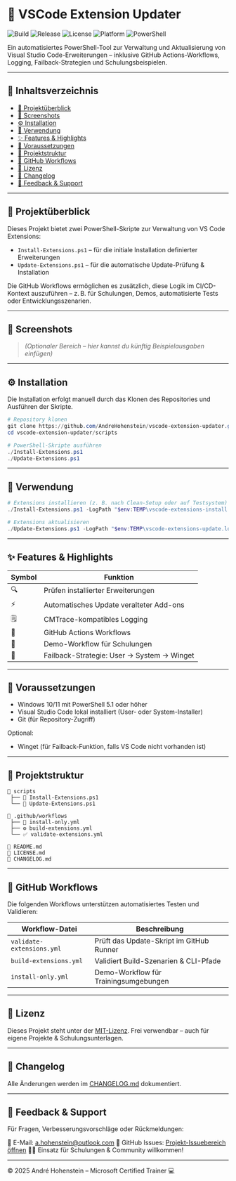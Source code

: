 # 🚀 VSCode Extension Updater

![Build](https://github.com/AndreHohenstein/vscode-extension-updater/actions/workflows/validate-extensions.yml/badge.svg)
![Release](https://img.shields.io/github/v/release/AndreHohenstein/vscode-extension-updater?label=Release)
![License](https://img.shields.io/github/license/AndreHohenstein/vscode-extension-updater)
![Platform](https://img.shields.io/badge/Platform-Windows-blue?logo=windows)
![PowerShell](https://img.shields.io/badge/PowerShell-5.1%20%7C%20Core-5391FE?logo=powershell)

Ein automatisiertes PowerShell-Tool zur Verwaltung und Aktualisierung von Visual Studio Code-Erweiterungen – inklusive GitHub Actions-Workflows, Logging, Failback-Strategien und Schulungsbeispielen.

---

## 📝 Inhaltsverzeichnis

* [🚀 Projektüberblick](#-projektüberblick)
* [📸 Screenshots](#-screenshots)
* [⚙️ Installation](#️-installation)
* [🚀 Verwendung](#-verwendung)
* [✨ Features & Highlights](#-features--highlights)
* [🧰 Voraussetzungen](#-voraussetzungen)
* [📁 Projektstruktur](#-projektstruktur)
* [🔄 GitHub Workflows](#-github-workflows)
* [📜 Lizenz](#-lizenz)
* [🧾 Changelog](#-changelog)
* [💬 Feedback & Support](#-feedback--support)

---

## 🚀 Projektüberblick

Dieses Projekt bietet zwei PowerShell-Skripte zur Verwaltung von VS Code Extensions:

* `Install-Extensions.ps1` – für die initiale Installation definierter Erweiterungen
* `Update-Extensions.ps1` – für die automatische Update-Prüfung & Installation

Die GitHub Workflows ermöglichen es zusätzlich, diese Logik im CI/CD-Kontext auszuführen – z. B. für Schulungen, Demos, automatisierte Tests oder Entwicklungsszenarien.

---

## 📸 Screenshots

> *(Optionaler Bereich – hier kannst du künftig Beispielausgaben einfügen)*

---

## ⚙️ Installation

Die Installation erfolgt manuell durch das Klonen des Repositories und Ausführen der Skripte.

```powershell
# Repository klonen
git clone https://github.com/AndreHohenstein/vscode-extension-updater.git
cd vscode-extension-updater/scripts

# PowerShell-Skripte ausführen
./Install-Extensions.ps1
./Update-Extensions.ps1
```

---

## 🚀 Verwendung

```powershell
# Extensions installieren (z. B. nach Clean-Setup oder auf Testsystem)
./Install-Extensions.ps1 -LogPath "$env:TEMP\vscode-extensions-install.log"

# Extensions aktualisieren
./Update-Extensions.ps1 -LogPath "$env:TEMP\vscode-extensions-update.log"
```

---

## ✨ Features & Highlights

| Symbol | Funktion                                   |
| ------ | ------------------------------------------ |
| 🔍     | Prüfen installierter Erweiterungen         |
| ⚡      | Automatisches Update veralteter Add-ons    |
| 🗒️    | CMTrace-kompatibles Logging                |
| 🤖     | GitHub Actions Workflows                   |
| 🧪     | Demo-Workflow für Schulungen               |
| 🧰     | Failback-Strategie: User → System → Winget |

---

## 🧰 Voraussetzungen

* Windows 10/11 mit PowerShell 5.1 oder höher
* Visual Studio Code lokal installiert (User- oder System-Installer)
* Git (für Repository-Zugriff)

Optional:

* Winget (für Failback-Funktion, falls VS Code nicht vorhanden ist)

---

## 📁 Projektstruktur

```
📁 scripts
 ├── 📜 Install-Extensions.ps1
 └── 📜 Update-Extensions.ps1

📁 .github/workflows
 ├── 🧪 install-only.yml
 ├── ⚙️ build-extensions.yml
 └── ✅ validate-extensions.yml

📜 README.md
📜 LICENSE.md
📜 CHANGELOG.md
```

---

## 🔄 GitHub Workflows

Die folgenden Workflows unterstützen automatisiertes Testen und Validieren:

| Workflow-Datei            | Beschreibung                             |
| ------------------------- | ---------------------------------------- |
| `validate-extensions.yml` | Prüft das Update-Skript im GitHub Runner |
| `build-extensions.yml`    | Validiert Build-Szenarien & CLI-Pfade    |
| `install-only.yml`        | Demo-Workflow für Trainingsumgebungen    |

---

## 📜 Lizenz

Dieses Projekt steht unter der [MIT-Lizenz](LICENSE.md). Frei verwendbar – auch für eigene Projekte & Schulungsunterlagen.

---

## 🧾 Changelog

Alle Änderungen werden im [CHANGELOG.md](CHANGELOG.md) dokumentiert.

---

## 💬 Feedback & Support

Für Fragen, Verbesserungsvorschläge oder Rückmeldungen:

📧 E-Mail: [a.hohenstein@outlook.com](mailto:a.hohenstein@outlook.com)
📢 GitHub Issues: [Projekt-Issuebereich öffnen](https://github.com/AndreHohenstein/vscode-extension-updater/issues)
👨‍🏫 Einsatz für Schulungen & Community willkommen!

---

© 2025 André Hohenstein – Microsoft Certified Trainer 💻
